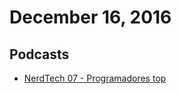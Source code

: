 # December 16, 2016

## Podcasts

- [NerdTech 07 - Programadores top](https://jovemnerd.com.br/nerdcast/nerdtech/programadores-top/)
